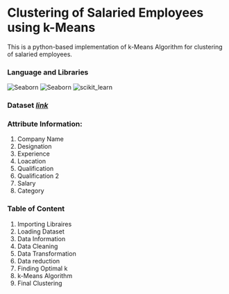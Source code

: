 # Clustering of Salaried Employees using k-Means

This is a python-based implementation of k-Means Algorithm for clustering of salaried employees.

### Language and Libraries

<p>
<a><img src="https://img.shields.io/badge/Python-FFD43B?style=for-the-badge&logo=python&logoColor=darkgreen" alt="Seaborn"/></a>
<a><img src="https://img.shields.io/badge/Pandas-2C2D72?style=for-the-badge&logo=pandas&logoColor=white" alt="Seaborn"/></a>
<a><img src="https://img.shields.io/badge/scikit_learn-F7931E?style=for-the-badge&logo=scikit-learn&logoColor=white" alt="scikit_learn"/></a>
</p>

### Dataset [*link*](https://www.kaggle.com/shubamsumbria/hyderabad-salaried-employees-dataset-clustering)

### Attribute Information:
1. Company Name
2. Designation
3. Experience
4. Loacation
5. Qualification
6. Qualification 2
7. Salary
8. Category

### Table of Content
1. Importing Libraires
2. Loading Dataset
3. Data Information
4. Data Cleaning
5. Data Transformation
6. Data reduction
7. Finding Optimal k
8. k-Means Algorithm
9. Final Clustering
